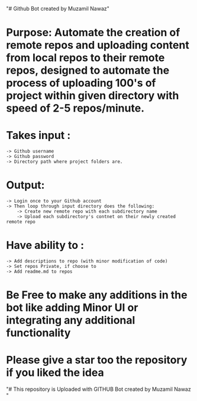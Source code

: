 "# Github Bot created by Muzamil Nawaz"

# Purpose: Automate the creation of remote repos and uploading content from local repos to their remote repos, designed to automate the process of uploading 100's of project within given directory with speed of 2-5 repos/minute.


# Takes input :
    -> Github username
    -> Github password
    -> Directory path where project folders are.

# Output:
    -> Login once to your Github account
    -> Then loop through input directory does the following:
        -> Create new remote repo with each subdirectory name
        -> Upload each subdirectory's contnet on their newly created remote repo
# Have ability to :
    -> Add descriptions to repo (with minor modification of code)
    -> Set repos Private, if choose to
    -> Add readme.md to repos

# Be Free to make any additions in the bot like adding Minor UI or integrating any additional functionality

# Please give a star too the repository if you liked the idea
"# This repository is Uploaded with GITHUB Bot created by Muzamil Nawaz " 
